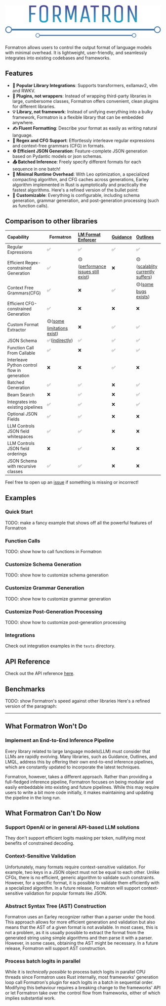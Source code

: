 ![Logo](logo.svg)
---
Formatron allows users to control the output format of language models
with minimal overhead. It is lightweight, user-friendly,
and seamlessly integrates into existing codebases and frameworks.

## Features

- **🔗 Popular Library Integrations**: Supports transformers, exllamav2, vllm and RWKV.
- **🔌 Plugins, not wrappers**:
Instead of wrapping third-party libraries in large, cumbersome classes,
Formatron offers convenient, clean plugins for different libraries.
- **💡 Library, not framework**:
Instead of unifying everything into a bulky framework,
Formatron is a flexible library that can be embedded anywhere.
- **✍️ Fluent Formatting**: Describe your format as easily as writing natural language.
- **📜 Regex and CFG Support**:
Effortlessly interleave regular expressions and context-free grammars (CFG) in formats.
- **⚙️ Efficient JSON Generation**: Feature-complete JSON generation based on Pydantic models or json schemas.
- **📤 Batched Inference**: 
Freely specify different formats for each sequence in one batch!
- **🚀 Minimal Runtime Overhead**: 
With Leo optimization, a specialized compacting algorithm,
and CFG caches across generations, Earley algorithm implemented in Rust is
aymptotically and practically the fastest algorithms.
Here's a refined version of the bullet point:
- **🔧 Customizable**: Everything is configurable, including schema generation,
grammar generation, and post-generation processing (such as function calls).
## Comparison to other libraries

| Capability                                   | Formatron                                                                                | [LM Format Enforcer](https://github.com/noamgat/lm-format-enforcer)                           | [Guidance](https://github.com/guidance-ai/guidance) | [Outlines](https://github.com/outlines-dev/outlines)                                    |
|:---------------------------------------------|------------------------------------------------------------------------------------------|:----------------------------------------------------------------------------------------------|:----------------------------------------------------|:----------------------------------------------------------------------------------------|
| Regular Expressions                          | ✅                                                                                        | ✅                                                                                             | ✅                                                   | ✅                                                                                       |
| Efficient Regex-constrained Generation       | ✅                                                                                        | 🟡([performance issues still exist](https://github.com/noamgat/lm-format-enforcer/issues/36)) | ❌                                                   | 🟡([scalablity currently suffers](https://github.com/outlines-dev/outlines/issues/680)) |
| Context Free Grammars(CFG)                   | ✅                                                                                        | ❌                                                                                             | ✅                                                   | 🟡([some bugs exists](https://github.com/outlines-dev/outlines/issues/959))             |
| Efficient CFG-constrained Generation         | ✅                                                                                        | ❌                                                                                             | ❌                                                   | ❌                                                                                       |
| Custom Format Extractor                      | 🟡([some limitations exist](#ast))                                                       | ❌                                                                                             | ✅                                                   | ✅                                                                                       |
| JSON Schema                                  | ✅([indirectly](https://docs.pydantic.dev/latest/integrations/datamodel_code_generator/)) | ✅                                                                                             | ✅                                                   | ✅                                                                                       |
| Function Call From Callable                  | ✅                                                                                        | ❌                                                                                             | ✅                                                   | ✅                                                                                       |
| Interleave Python control flow in generation | ❌                                                                                        | ❌                                                                                             | ✅                                                   | ❌                                                                                       |
| Batched Generation                           | ✅                                                                                        | ✅                                                                                             | ❌                                                   | ✅                                                                                       |
| Beam Search                                  | ❌                                                                                        | ✅                                                                                             | ❌                                                   | ✅                                                                                       |
| Integrates into existing pipelines           | ✅                                                                                        | ✅                                                                                             | ❌                                                   | ✅                                                                                       |
| Optional JSON Fields                         | ✅                                                                                        | ✅                                                                                             | ❌                                                   | ❌                                                                                       |
| LLM Controls JSON field whitespaces          | ✅                                                                                        | ✅                                                                                             | ❌                                                   | ❌                                                                                       |
| LLM Controls JSON field orderings            | ❌                                                                                        | ✅                                                                                             | ❌                                                   | ❌                                                                                       |
| JSON Schema with recursive classes           | ✅                                                                                        | ✅                                                                                             | ❌                                                   | ❌                                                                                       |

Feel free to open up an [issue](https://github.com/Dan-wanna-M/formatron/issues) if something is missing or incorrect!
## Examples
### Quick Start
TODO: make a fancy example that shows off all the powerful features of Formatron
### Function Calls
TODO: show how to call functions in Formatron
### Customize Schema Generation
TODO: show how to customize schema generation
### Customize Grammar Generation
TODO: show how to customize grammar generation
### Customize Post-Generation Processing
TODO: show how to customize post-generation processing
### Integrations
Check out integration examples in the `tests` directory.
## API Reference
Check out the API reference [here]().
## Benchmarks
TODO: show Formatron's speed against other libraries
Here's a refined version of the paragraph:

---

## What Formatron Won't Do
### Implement an End-to-End Inference Pipeline
Every library related to large language models(LLM) must consider that LLMs
are rapidly evolving. Many libraries, such as Guidance, Outlines, and LMQL,
address this by offering their own end-to-end inference pipelines,
which are constantly updated to incorporate the latest techniques. 

Formatron, however, takes a different approach.
Rather than providing a full-fledged inference pipeline,
Formatron focuses on being modular and easily embeddable into existing
and future pipelines.
While this may require users to write a bit more code initially,
it makes maintaining and updating the pipeline in the long run.
## What Formatron Can't Do Now
### Support OpenAI or in general API-based LLM solutions
They don't support efficient logits masking per token, nullifying most benefits
of constrained decoding.
### Context-Sensitive Validation
Unfortunately, many formats require context-sensitive validation.
For example, two keys in a JSON object must not be equal to each other.
Unlike CFGs, there is no efficient, generic algorithm to validate
such constraints. However, for a specific format, it is possible to validate
them efficiently with a specialized algorithm. In a future release,
Formatron will support context-sensitive validation for popular formats like JSON.

### Abstract Syntax Tree (AST) Construction<a id='ast'></a>

Formatron uses an Earley recognizer rather than a parser under the hood.
This approach allows for more efficient generation and validation
but also means that the AST of a given format is not available.
In most cases, this is not a problem,
as it is usually possible to extract the format from the generated string
using simple algorithms and then parse it with a parser.
However, in some cases, obtaining the AST might be necessary.
In a future release, Formatron will support AST construction.

### Process batch logits in parallel

While it is *technically possible* to process batch logits in parallel CPU threads
since Formatron uses Rust internally, most frameworks' generation loop call
Formatron's plugin for each logits in a batch in sequential order. Modifying
this behaviour requires a breaking change to the frameworks' API or let
Formatron take over the control flow from frameworks, either of which implies
substantial work.